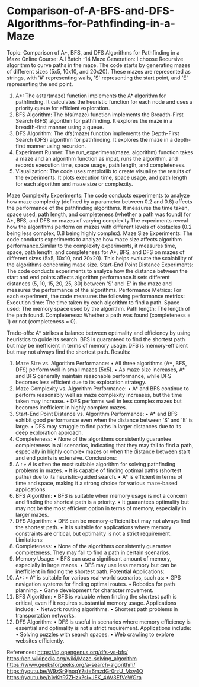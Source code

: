 # Comparison-of-A-BFS-and-DFS-Algorithms-for-Pathfinding-in-a-Maze
Topic: Comparison of A*, BFS, and DFS Algorithms for Pathfinding in a Maze
Online Course: A.I
Batch -14
Maze Generation: I choose Recursive algorithm to curve paths in the maze. The code starts by generating mazes of different sizes (5x5, 10x10, and 20x20). These mazes are represented as strings, with '#' representing walls, 'S' representing the start point, and 'E' representing the end point.
1.	A*: 
The astar(maze) function implements the A* algorithm for pathfinding. It calculates the heuristic function for each node and uses a priority queue for efficient exploration.
2.	BFS Algorithm: 
The bfs(maze) function implements the Breadth-First Search (BFS) algorithm for pathfinding. It explores the maze in a breadth-first manner using a queue.
3.	DFS Algorithm:
The dfs(maze) function implements the Depth-First Search (DFS) algorithm for pathfinding. It explores the maze in a depth-first manner using recursion.
4.	Experiment Runner: 
The run_experiment(maze, algorithm) function takes a maze and an algorithm function as input, runs the algorithm, and records execution time, space usage, path length, and completeness.
5.	Visualization:
 The code uses matplotlib to create visualize the results of the experiments. It plots execution time, space usage, and path length for each algorithm and maze size or complexity.

Maze Complexity Experiments:
The code conducts experiments to analyze how maze complexity (defined by a parameter between 0.2 and 0.8) affects the performance of the pathfinding algorithms.
It measures the time taken, space used, path length, and completeness (whether a path was found) for A*, BFS, and DFS on mazes of varying complexity.The experiments reveal how the algorithms perform on mazes with different levels of obstacles (0.2 being less complex, 0.8 being highly complex).
Maze Size Experiments:
The code conducts experiments to analyze how maze size affects algorithm performance.Similar to the complexity experiments, it measures time, space, path length, and completeness for A*, BFS, and DFS on mazes of different sizes (5x5, 10x10, and 20x20).
This helps evaluate the scalability of the algorithms concerning maze size.
Start-End Point Distance Experiments:
The code conducts experiments to analyze how the distance between the start and end points affects algorithm performance.It sets different distances (5, 10, 15, 20, 25, 30) between 'S' and 'E' in the maze and measures the performance of the algorithms.
Performance Metrics:
For each experiment, the code measures the following performance metrics:
Execution time: The time taken by each algorithm to find a path.
Space used: The memory space used by the algorithm.
Path length: The length of the path found.
Completeness: Whether a path was found (completeness = 1) or not (completeness = 0).
 
 


Trade-offs: 
A* strikes a balance between optimality and efficiency by using heuristics  to guide its search. BFS is guaranteed to find the shortest path but may be inefficient in terms of memory usage. DFS is memory-efficient but may not always find the shortest path.
Results:
1.	Maze Size vs. Algorithm Performance:
•	All three algorithms (A*, BFS, DFS) perform well in small mazes (5x5).
•	As maze size increases, A* and BFS generally maintain reasonable performance, while DFS becomes less efficient due to its exploration strategy.
2.	Maze Complexity vs. Algorithm Performance:
•	A* and BFS continue to perform reasonably well as maze complexity increases, but the time taken may increase.
•	DFS performs well in less complex mazes but becomes inefficient in highly complex mazes.
3.	Start-End Point Distance vs. Algorithm Performance:
•	A* and BFS exhibit good performance even when the distance between 'S' and 'E' is large.
•	DFS may struggle to find paths in larger distances due to its deep exploration approach.
4.	Completeness:
•	None of the algorithms consistently guarantee completeness in all scenarios, indicating that they may fail to find a path, especially in highly complex mazes or when the distance between start and end points is extensive.
Conclusions:
1.	A *:
•	A* is often the most suitable algorithm for solving pathfinding problems in mazes.
•	It is capable of finding optimal paths (shortest paths) due to its heuristic-guided search.
•	A* is efficient in terms of time and space, making it a strong choice for various maze-based applications.
2.	BFS Algorithm:
•	BFS is suitable when memory usage is not a concern and finding the shortest path is a priority.
•	It guarantees optimality but may not be the most efficient option in terms of memory, especially in larger mazes.
3.	DFS Algorithm:
•	DFS can be memory-efficient but may not always find the shortest path.
•	It is suitable for applications where memory constraints are critical, but optimality is not a strict requirement.
Limitations:
1.	Completeness:
•	None of the algorithms consistently guarantee completeness. They may fail to find a path in certain scenarios.
2.	Memory Usage:
•	BFS can use a significant amount of memory, especially in large mazes.
•	DFS may use less memory but can be inefficient in finding the shortest path.
Potential Applications:
1.	A*:
•	A* is suitable for various real-world scenarios, such as:
•	GPS navigation systems for finding optimal routes.
•	Robotics for path planning.
•	Game development for character movement.
2.	BFS Algorithm:
•	BFS is valuable when finding the shortest path is critical, even if it requires substantial memory usage. Applications include:
•	Network routing algorithms.
•	Shortest path problems in transportation networks.
3.	DFS Algorithm:
•	DFS is useful in scenarios where memory efficiency is essential and optimality is not a strict requirement. Applications include:
•	Solving puzzles with search spaces.
•	Web crawling to explore websites efficiently.
 



References:
https://iq.opengenus.org/dfs-vs-bfs/
https://en.wikipedia.org/wiki/Maze-solving_algorithm
https://www.geeksforgeeks.org/a-search-algorithm/
https://youtu.be/W9zSr9jnoqY?si=6mzdGr0rzU_Mxv4Q
https://youtu.be/b1vKhR7ZHzk?si=JEK_4AV3EfVeWGra

